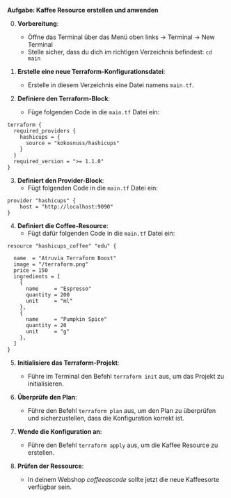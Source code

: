 **Aufgabe: Kaffee Resource erstellen und anwenden**

0. **Vorbereitung**:
   - Öffne das Terminal über das Menü oben links -> Terminal -> New Terminal
   - Stelle sicher, dass du dich im richtigen Verzeichnis befindest: `cd main`

1. **Erstelle eine neue Terraform-Konfigurationsdatei**:
   - Erstelle in diesem Verzeichnis eine Datei namens `main.tf`.

2. **Definiere den Terraform-Block**:
   - Füge folgenden Code in die `main.tf` Datei ein:

```hcl
terraform {
  required_providers {
    hashicups = {
      source = "kokosnuss/hashicups"
    }
  }
  required_version = ">= 1.1.0"
}
```

3. **Definiert den Provider-Block**:
   - Fügt folgenden Code in die `main.tf` Datei ein:

```
provider "hashicups" {
    host = "http://localhost:9090"
}
```
4. **Definiert die Coffee-Resource**:
   - Fügt dafür folgenden Code in die `main.tf` Datei ein:

```
resource "hashicups_coffee" "edu" {

  name  = "Atruvia Terraform Boost"
  image = "/terraform.png"
  price = 150
  ingredients = [
    {
      name     = "Espresso"
      quantity = 200
      unit     = "ml"
    },
    {
      name     = "Pumpkin Spice"
      quantity = 20
      unit     = "g"
    },
  ]
}
```

5. **Initialisiere das Terraform-Projekt**:
   - Führe im Terminal den Befehl `terraform init` aus, um das Projekt zu initialisieren.

6. **Überprüfe den Plan**:
   - Führe den Befehl `terraform plan` aus, um den Plan zu überprüfen und sicherzustellen, dass die Konfiguration korrekt ist.

7. **Wende die Konfiguration an**:
   - Führe den Befehl `terraform apply` aus, um die Kaffee Resource zu erstellen.

8. **Prüfen der Ressource**:
   - In deinem Webshop *coffeeascode* sollte jetzt die neue Kaffeesorte verfügbar sein.
